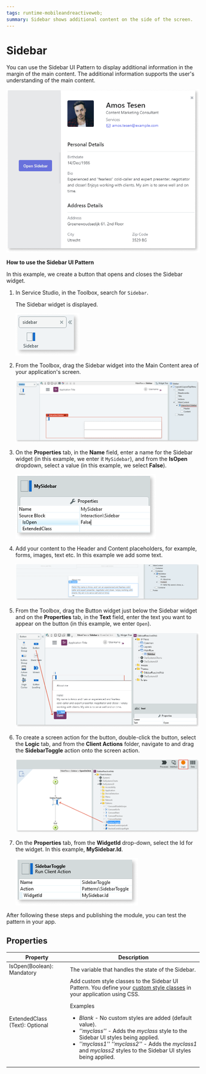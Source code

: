 ```yaml
---
tags: runtime-mobileandreactiveweb;
summary: Sidebar shows additional content on the side of the screen.
---
```


# Sidebar

You can use the Sidebar UI Pattern to display additional information in the margin of the main content. The additional information supports the user's understanding of the main content.

![](<images/sidebar-4.png>)

**How to use the Sidebar UI Pattern**

In this example, we create a button that opens and closes the Sidebar widget.

1. In Service Studio, in the Toolbox, search for `Sidebar`. 

    The Sidebar widget is displayed.

    ![](<images/sidebar-5-ss.png>)

1. From the Toolbox, drag the Sidebar widget into the Main Content area of your application's screen.

    ![](<images/sidebar-3-ss.png?width=800>)

1. On the **Properties** tab, in the **Name** field, enter a name for the Sidebar widget (in this example, we enter it ``MySidebar``), and from the **IsOpen** dropdown, select a value (in this example, we select **False**).

    ![](<images/sidebar-1-ss.png>)

1. Add your content to the Header and Content placeholders, for example, forms, images, text etc. In this example we add some text. 
   
    ![](<images/sidebar-8-ss.png?width=800>)

1. From the Toolbox, drag the Button widget just below the Sidebar widget and on the **Properties** tab, in the **Text** field, enter the text you want to appear on the button (in this example, we enter ``Open``).

    ![](<images/sidebar-6-ss.png?width=800>)

1. To create a screen action for the button, double-click the button, select the **Logic** tab, and from the **Client Actions** folder, navigate to and drag the **SidebarToggle** action onto the screen action.

    ![](<images/sidebar-2-ss.png>)

1. On the **Properties** tab, from the **WidgetId** drop-down, select the Id for the widget. In this example, **MySidebar.Id**.

    ![](<images/sidebar-7-ss.png>)

After following these steps and publishing the module, you can test the pattern in your app. 


## Properties

| **Property** |  **Description** | 
|---|---|
| IsOpen(Boolean): Mandatory | The variable that handles the state of the Sidebar. |
| ExtendedClass (Text): Optional | Add custom style classes to the Sidebar UI Pattern. You define your [custom style classes](../../../../../develop/ui/look-feel/css.md) in your application using CSS. <p>Examples <ul><li>_Blank_ - No custom styles are added (default value).</li><li>_''myclass''_ - Adds the _myclass_ style to the Sidebar UI styles being applied. </li><li>_''myclass1'' ''myclass2''_ - Adds the _myclass1_ and _myclass2_ styles to the Sidebar UI styles being applied.</li></ul></p> | 
